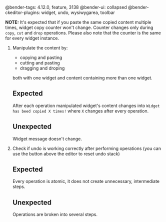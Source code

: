 @bender-tags: 4.12.0, feature, 3138
@bender-ui: collapsed
@bender-ckeditor-plugins: widget, undo, wysiwygarea, toolbar

**NOTE:** It's expected that if you paste the same copied content multiple times, widget copy counter won't change. Counter changes only during `copy`, `cut` and `drop` operations. Please also note that the counter is the same for every widget instance.

1. Manipulate the content by:

	* copying and pasting
	* cutting and pasting
	* dragging and droping

	both with one widget and content containing more than one widget.

	## Expected

	After each operation manipulated widget's content changes into `Widget has beed copied X times!` where `X` changes after every operation.

	## Unexpected

	Widget message doesn't change.
2. Check if undo is working correctly after performing operations (you can use the button above the editor to reset undo stack)

	## Expected

	Every operation is atomic, it does not create unnecessary, intermediate steps.

	## Unexpected

	Operations are broken into several steps.
